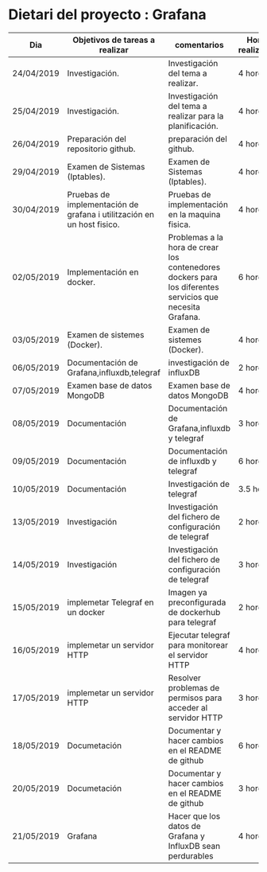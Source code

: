 # Dietari del proyecto : Grafana

Dia | Objetivos de tareas a realizar | comentarios | Horas realizadas
----|--------------------------------|------------|------------------
24/04/2019 | Investigación. | Investigación del tema a realizar. | 4 hores.
25/04/2019 | Investigación. | Investigación del tema a realizar para la planificación. | 4 hores.
26/04/2019 | Preparación del repositorio github. | preparación del github.  | 4 hores.
29/04/2019 | Examen de Sistemas (Iptables). | Examen de Sistemas (Iptables). | 4 hores.
30/04/2019 | Pruebas de implementación de grafana i utilitzación en un host fisico. | Pruebas de implementación en la maquina fisica. | 4 hores.
02/05/2019 | Implementación en docker. | Problemas a la hora de crear los contenedores dockers para los diferentes servicios que necesita Grafana. | 6 hores.
03/05/2019 | Examen de sistemes (Docker). | Examen de sistemes (Docker). | 4 hores.
06/05/2019 | Documentación de Grafana,influxdb,telegraf | investigación de influxDB | 2 hores.
07/05/2019 | Examen base de datos MongoDB | Examen base de datos MongoDB | 4 hores.
08/05/2019 | Documentación | Documentación de Grafana,influxdb y telegraf | 3 hores.
09/05/2019 | Documentación | Documentación de influxdb y telegraf | 6 hores.
10/05/2019 | Documentación | Investigación de telegraf | 3.5 hores.
13/05/2019 | Investigación | Investigación del fichero de configuración de telegraf | 2 hores.
14/05/2019 | Investigación | Investigación del fichero de configuración de telegraf | 3 hores.
15/05/2019 | implemetar Telegraf en un docker | Imagen ya preconfigurada de dockerhub para telegraf  | 2 hores.
16/05/2019 | implemetar un servidor HTTP  | Ejecutar telegraf para monitorear el servidor HTTP  | 4 hores.
17/05/2019 | implemetar un servidor HTTP  | Resolver problemas de permisos para acceder al servidor HTTP  | 3 hores.
18/05/2019 | Documetación  | Documentar y hacer cambios en el README de github  | 6 hores.
20/05/2019 | Documetación  | Documentar y hacer cambios en el README de github  | 3 hores.
21/05/2019 | Grafana  | Hacer que los datos de Grafana y InfluxDB sean perdurables  | 4 hores.
